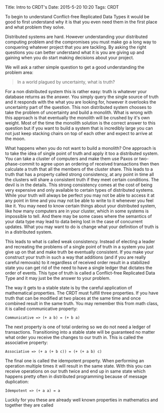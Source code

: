 Title: Intro to CRDT's
Date: 2015-5-20 10:20
Tags: CRDT

To begin to understand Conflict-free Replicated Data Types it would be good to first understand why it is that you even need them in the first place and what problem they solve.

Distributed systems are hard. However understanding your distributed computing problem and the compromises you must make go a long way to conquering whatever project that you are tackling. By asking the right questions you can better understand what it is you are giving up and gaining when you do start making decisions about your project.

We will ask a rather simple question to get a good understanding the problem area:

> In a world plagued by uncertainty, what is truth?

For a non distributed system this is rather easy: truth is whatever your database returns as the answer. You simply query the single source of truth and it responds with the what you are looking for, however it overlooks the uncertainty part of the question. This non distributed system chooses to take the problem of uncertainty and build a monolith. What is wrong with this approach is that eventually the monolith will be crushed by it's own weight. Most of the time the monolith solution is the correct answer to this question but if you want to build a system that is incredibly large you can not just keep stacking chairs on top of each other and expect to arrive at the moon.

What happens when you do not want to build a monolith? One approach is to take the idea of single point of truth and apply it too a distributed system. You can take a cluster of computers and make them use Paxos or two-phase-commit to agree upon an ordering of received transactions then then calculate a truth that all the members of the cluster share. This leads to a truth that has a property called strong consistency, at any point in time all the clusters will share a consistent truth if they meet certain conditions. The devil is in the details. This strong consistency comes at the cost of being very expensive and only available to certain types of distributed systems. While your truth will always be perfect you may not be able to access it at any point in time and you may not be able to write to it whenever you feel like it. You may need to know certain things about your distributed system, like how many computers are in your cluster, which in some systems is impossible to tell. And there may be some cases where the semantics of your data type may lead to data being lost in the case of concurrent updates. What you may want to do is change what your definition of truth is in a distributed system.

This leads to what is called weak consistency. Instead of electing a leader and recreating the problems of a single point of truth in a system you just give up on that and make truth be eventually consistent. If you make your construct your truth in such a way that additions (and if you are really careful removals) to it regardless of received order result in a stabilized state you can get rid of the need to have a single ledger that dictates the order of events. This type of truth is called a Conflict-free Replicated Data Type and it may just be the answer to your problem.

The way it gets to a stable state is by the careful application of mathematical properties. The CRDT must fulfill three properties. If you have truth that can be modified at two places at the same time and once combined result in the same truth. You may remember this from math class, it is called communicative property:
```
Communicative => (+ a b) = (+ b a)
```
The next property is one of total ordering so we do not need a ledger of transactions. Transitioning into a stable state will be guaranteed no matter what order you receive the changes to our truth in. This is called the associative property:
```
Associative => (+ a (+ b c)) = (+ (+ a b) c)
```
The final one is called the idempotent property. When performing an operation multiple times it will result in the same state. With this you can receive operations on our truth twice and end up in same state which happens pretty often in distributed programming because of message duplication:
```
Idempotent => (+ a a) = a
```

Luckily for you these are already well known properties in mathematics and together they are called